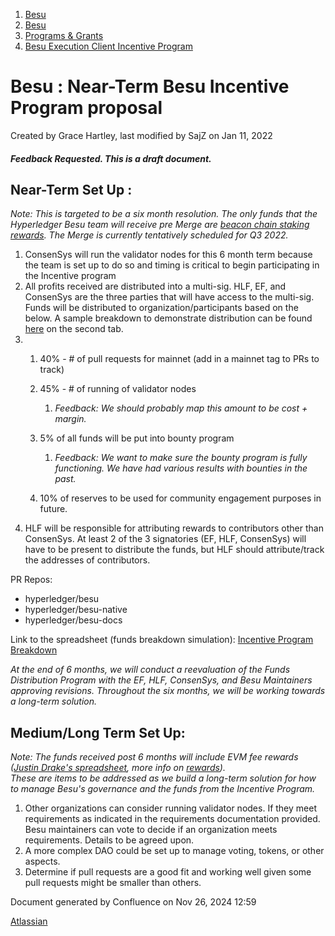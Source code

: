 1. [Besu](index.html)
2. [Besu](Besu_22151173.html)
3. [Programs &amp; Grants](22155199.html)
4. [Besu Execution Client Incentive Program](Besu-Execution-Client-Incentive-Program_22155201.html)

# Besu : Near-Term Besu Incentive Program proposal

Created by Grace Hartley, last modified by SajZ on Jan 11, 2022

#### *Feedback Requested. This is a draft document.*

## Near-Term Set Up :

*Note: This is targeted to be a six month resolution. The only funds that the Hyperledger Besu team will receive pre Merge are [beacon chain staking rewards](https://ethereum.org/en/eth2/beacon-chain/). The Merge is currently tentatively scheduled for Q3 2022.*

1. ConsenSys will run the validator nodes for this 6 month term because the team is set up to do so and timing is critical to begin participating in the Incentive program
2. All profits received are distributed into a multi-sig. HLF, EF, and ConsenSys are the three parties that will have access to the multi-sig. Funds will be distributed to organization/participants based on the below. A sample breakdown to demonstrate distribution can be found [here](https://docs.google.com/spreadsheets/d/1fEV1vdqSXfN3LzHdAQK-p7YwfNVkljd0ErHKFLO2ido/edit?usp=sharing) on the second tab.
3. 1. 40% - # of pull requests for mainnet (add in a mainnet tag to PRs to track)
   2. 45% - # of running of validator nodes
      
      1. *Feedback: We should probably map this amount to be cost + margin.*
   3. 5% of all funds will be put into bounty program
      
      1. *Feedback: We want to make sure the bounty program is fully functioning. We have had various results with bounties in the past.*
   4. 10% of reserves to be used for community engagement purposes in future.
4. HLF will be responsible for attributing rewards to contributors other than ConsenSys. At least 2 of the 3 signatories (EF, HLF, ConsenSys) will have to be present to distribute the funds, but HLF should attribute/track the addresses of contributors.

PR Repos:

- hyperledger/besu
- hyperledger/besu-native
- hyperledger/besu-docs

Link to the spreadsheet (funds breakdown simulation): [Incentive Program Breakdown](https://docs.google.com/spreadsheets/d/1fEV1vdqSXfN3LzHdAQK-p7YwfNVkljd0ErHKFLO2ido/edit#gid=0)

*At the end of 6 months, we will conduct a reevaluation of the Funds Distribution Program with the EF, HLF, ConsenSys, and Besu Maintainers approving revisions. Throughout the six months, we will be working towards a long-term solution.*

## Medium/Long Term Set Up:

*Note: The funds received post 6 months will include EVM fee rewards ([Justin Drake's spreadsheet](https://docs.google.com/spreadsheets/d/1FslqTnECKvi7_l4x6lbyRhNtzW9f6CVEzwDf04zprfA/edit#gid=0), more info on [rewards](https://github.com/ethereum/annotated-spec/blob/master/altair/beacon-chain.md#aside-validator-duties-rewards-and-penalties)).  
These are items to be addressed as we build a long-term solution for how to manage Besu's governance and the funds from the Incentive Program.*

1. Other organizations can consider running validator nodes. If they meet requirements as indicated in the requirements documentation provided. Besu maintainers can vote to decide if an organization meets requirements. Details to be agreed upon.
2. A more complex DAO could be set up to manage voting, tokens, or other aspects.
3. Determine if pull requests are a good fit and working well given some pull requests might be smaller than others.

Document generated by Confluence on Nov 26, 2024 12:59

[Atlassian](http://www.atlassian.com/)

